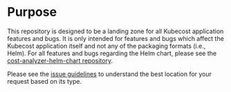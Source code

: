 # Purpose

This repository is designed to be a landing zone for all Kubecost application features and bugs. It is only intended for features and bugs which affect the Kubecost application itself and not any of the packaging formats (i.e., Helm). For all features and bugs regarding the Helm chart, please see the [cost-analyzer-helm-chart repository](https://github.com/kubecost/cost-analyzer-helm-chart).

Please see the [issue guidelines](ISSUE_GUIDELINES.md) to understand the best location for your request based on its type.
